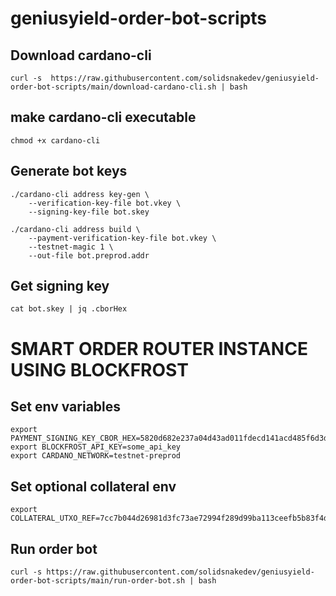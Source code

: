 # geniusyield-order-bot-scripts

## Download cardano-cli

```
curl -s  https://raw.githubusercontent.com/solidsnakedev/geniusyield-order-bot-scripts/main/download-cardano-cli.sh | bash
```

## make cardano-cli executable

```
chmod +x cardano-cli
```

## Generate bot keys

```
./cardano-cli address key-gen \
	--verification-key-file bot.vkey \
	--signing-key-file bot.skey
```

```
./cardano-cli address build \
    --payment-verification-key-file bot.vkey \
    --testnet-magic 1 \
    --out-file bot.preprod.addr
```

## Get signing key
```
cat bot.skey | jq .cborHex
```

# SMART ORDER ROUTER INSTANCE USING BLOCKFROST

## Set env variables

```
export PAYMENT_SIGNING_KEY_CBOR_HEX=5820d682e237a04d43ad011fdecd141acd485f6d3d634466692d58f6d75250f39134
export BLOCKFROST_API_KEY=some_api_key
export CARDANO_NETWORK=testnet-preprod
```
## Set optional collateral env
```
export COLLATERAL_UTXO_REF=7cc7b044d26981d3fc73ae72994f289d99ba113ceefb5b83f4d7643bfb12682a#1
```

## Run order bot

```
curl -s https://raw.githubusercontent.com/solidsnakedev/geniusyield-order-bot-scripts/main/run-order-bot.sh | bash
```
